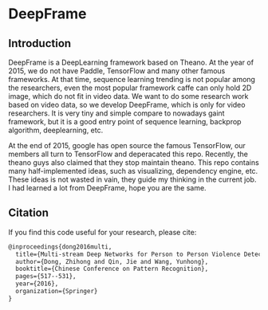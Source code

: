 # DeepFrame
## Introduction
DeepFrame is a DeepLearning framework based on Theano. At the year of 2015, we do not have Paddle, TensorFlow and many other famous  frameworks. At that time, sequence learning trending is not popular among the researchers, even the most popular framework caffe can only hold 2D image, which do not fit in video data. We want to do some research work based on video data, so we develop DeepFrame, which is only for video researchers. It is very tiny and simple compare to nowadays gaint framework, but it is a good entry point of sequence learning, backprop algorithm, deeplearning, etc.

At the end of 2015, google has open source the famous TensorFlow, our members all turn to TensorFlow and deperacated this repo. Recently, the theano guys also claimed that they stop maintain theano. This repo contains many half-implemented ideas, such as visualizing, dependency engine, etc. These ideas is not wasted in vain, they guide my thinking in the current job. I had learned a lot from DeepFrame, hope you are the same.

## Citation
If you find this code useful for your research, please cite:
```latex
@inproceedings{dong2016multi,
  title={Multi-stream Deep Networks for Person to Person Violence Detection in Videos},
  author={Dong, Zhihong and Qin, Jie and Wang, Yunhong},
  booktitle={Chinese Conference on Pattern Recognition},
  pages={517--531},
  year={2016},
  organization={Springer}
}
```
